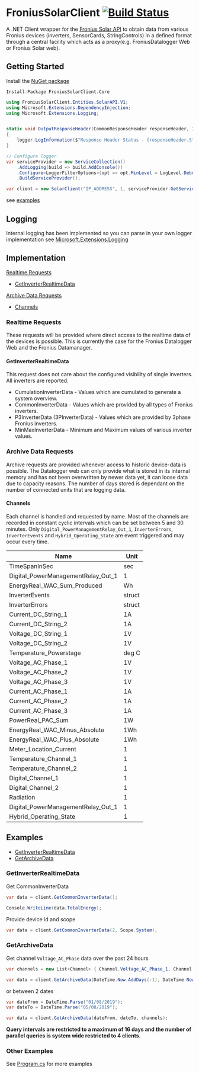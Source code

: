 # FroniusSolarClient [![Build Status](https://travis-ci.org/SeanoNET/FroniusSolarClient.svg?branch=master)](https://travis-ci.org/SeanoNET/FroniusSolarClient)
A .NET Client wrapper for the [Fronius Solar API](https://www.fronius.com/en/photovoltaics/products/all-products/system-monitoring/open-interfaces/fronius-solar-api-json-) to obtain data from various Fronius devices (inverters, SensorCards, StringControls) in a defined format through a central facility which acts as a proxy(e.g. FroniusDatalogger Web or Fronius Solar web).

## Getting Started

Install the [NuGet package](https://www.nuget.org/packages/FroniusSolarClient.Core/)

 `Install-Package FroniusSolarClient.Core`

```csharp
using FroniusSolarClient.Entities.SolarAPI.V1;
using Microsoft.Extensions.DependencyInjection;
using Microsoft.Extensions.Logging;


static void OutputResponseHeader(CommonResponseHeader responseHeader, ILogger logger)
{
    logger.LogInformation($"Response Header Status - {responseHeader.Status.Code} at {responseHeader.Timestamp}");
}

// Configure logger
var serviceProvider = new ServiceCollection()
    .AddLogging(build => build.AddConsole())
    .Configure<LoggerFilterOptions>(opt => opt.MinLevel = LogLevel.Debug)
    .BuildServiceProvider();

var client = new SolarClient("IP_ADDRESS", 1, serviceProvider.GetService<ILogger<SolarClient>>(), OutputResponseHeader);
```

see [examples](#examples)

## Logging

Internal logging has been implemented so you can parse in your own logger implementation see [Microsoft.Extensions.Logging](https://docs.microsoft.com/en-us/dotnet/api/microsoft.extensions.logging.ilogger?view=aspnetcore-2.2)


## Implementation

[Realtime Requests](#realtime-requests)

- [GetInverterRealtimeData](#GetInverterRealtimeData)

[Archive Data Requests](#Archive-Data-Requests)

- [Channels](#Channels)



### Realtime Requests
These requests will be provided where direct access to the realtime data of the devices is possible. This is currently the case for the Fronius Datalogger Web and the Fronius Datamanager.

#### GetInverterRealtimeData
This request does not care about the configured visibility of single inverters. All inverters are reported.

- CumulationInverterData - Values which are cumulated to generate a system overview. 
- CommonInverterData - Values which are provided by all types of Fronius inverters. 
- P3InverterData (3PInverterData) - Values which are provided by 3phase Fronius inverters. 
- MinMaxInverterData - Minimum and Maximum values of various inverter values. 

### Archive Data Requests
Archive requests are provided whenever access to historic device-data is possible. The Datalogger web can only provide what is stored in its internal memory and has not been overwritten by newer data yet, it can loose data due to capacity reasons. The number of days stored is dependant on the number of connected units that are logging data.

#### Channels
Each channel is handled and requested by name. Most of the channels are recorded in constant cyclic intervals which can be set between 5 and 30 minutes. Only `Digital_PowerManagementRelay_Out_1`, `InverterErrors`, `InverterEvents` and `Hybrid_Operating_State` are event triggered and may occur every time.

|Name|Unit|
|---|---|
|TimeSpanInSec |sec|
|Digital_PowerManagementRelay_Out_1|1|
|EnergyReal_WAC_Sum_Produced|Wh|
|InverterEvents | struct|
|InverterErrors |  struct|
|Current_DC_String_1 |1A |
|Current_DC_String_2 |1A |
|Voltage_DC_String_1 |1V |
|Voltage_DC_String_2 |1V |
|Temperature_Powerstage |deg C |
|Voltage_AC_Phase_1 |1V |
|Voltage_AC_Phase_2 |1V |
|Voltage_AC_Phase_3 | 1V |
|Current_AC_Phase_1 |1A |
|Current_AC_Phase_2 |1A |
|Current_AC_Phase_3 |1A |
|PowerReal_PAC_Sum |1W |
|EnergyReal_WAC_Minus_Absolute |1Wh|
|EnergyReal_WAC_Plus_Absolute |1Wh |
|Meter_Location_Current |1 |
|Temperature_Channel_1 |1|
|Temperature_Channel_2 |1 |
|Digital_Channel_1 |1 |
|Digital_Channel_2 |1 |
|Radiation |1 |
|Digital_PowerManagementRelay_Out_1 |1 |
|Hybrid_Operating_State |1|

## Examples

- [GetInverterRealtimeData](#GetInverterRealtimeData)
- [GetArchiveData](#GetArchiveData)


### GetInverterRealtimeData

Get CommonInverterData

```csharp
var data = client.GetCommonInverterData();

Console.WriteLine(data.TotalEnergy);
```

Provide device id and scope

```csharp
var data = client.GetCommonInverterData(2, Scope.System);
```

### GetArchiveData

Get channel `Voltage_AC_Phase` data over the past 24 hours 

```csharp
var channels = new List<Channel> { Channel.Voltage_AC_Phase_1, Channel.Voltage_AC_Phase_2, Channel.Voltage_AC_Phase_3 };

var data = client.GetArchiveData(DateTime.Now.AddDays(-1), DateTime.Now, channels);
```

or between 2 dates

```csharp
var dateFrom = DateTime.Parse("01/08/2019");
var dateTo = DateTime.Parse("05/08/2019");

var data = client.GetArchiveData(dateFrom, dateTo, channels);
```
**Query intervals are restricted to a maximum of 16 days and the number of parallel queries is system wide restricted to 4 clients.**

### Other Examples

See [Program.cs](FroniusSolarClient.Examples/Program.cs) for more examples

